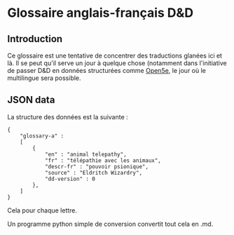 # Glossaire anglais-français D&D

## Introduction

Ce glossaire est une tentative de concentrer des traductions glanées ici et là. Il se peut qu'il serve un jour à quelque chose (notamment dans l'initiative de passer D&D en données structurées comme [Open5e](https://github.com/open5e), le jour où le multilingue sera possible.

## JSON data

La structure des données est la suivante :

```
{
    "glossary-a" :
    [
        {
            "en" : "animal telepathy",
            "fr" : "télépathie avec les animaux",
            "descr-fr" : "pouvoir psionique",
            "source" : "Eldritch Wizardry",
            "dd-version" : 0
        },
    ]
}
```

Cela pour chaque lettre.

Un programme python simple de conversion convertit tout cela en .md.

